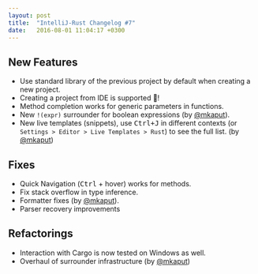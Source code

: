 ```yaml
---
layout: post
title:  "IntelliJ-Rust Changelog #7"
date:   2016-08-01 11:04:17 +0300
---
```


## New Features

* Use standard library of the previous project by default when creating a new project.
* Creating a project from IDE is supported :confetti_ball:!
* Method completion works for generic parameters in functions.
* New `!(expr)` surrounder for boolean expressions (by [@mkaput]).
* New live templates (snippets), use <kbd>Ctrl+J</kbd> in different contexts (or `Settings > Editor > Live Templates > Rust`) to see the full list. (by [@mkaput])


## Fixes

* Quick Navigation (<kbd>Ctrl</kbd> + hover) works for methods.
* Fix stack overflow in type inference.
* Formatter fixes (by [@mkaput]).
* Parser recovery improvements


## Refactorings

* Interaction with Cargo is now tested on Windows as well.
* Overhaul of surrounder infrastructure (by [@mkaput])

[@mkaput]: https://github.com/mkaput
